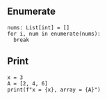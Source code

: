 ## Enumerate
```
nums: List[int] = []
for i, num in enumerate(nums):
  break
```

## Print
```
x = 3
A = [2, 4, 6]
print(f"x = {x}, array = {A}")
```
